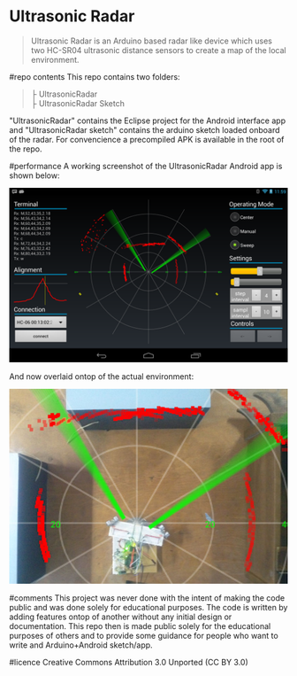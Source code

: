 Ultrasonic Radar
===============
>Ultrasonic Radar is an Arduino based radar like device which uses two HC-SR04 ultrasonic distance sensors to create a map of the local environment.

#repo contents
This repo contains two folders:

>├ UltrasonicRadar <br>
>├ UltrasonicRadar Sketch

"UltrasonicRadar" contains the Eclipse project for the Android interface app and "UltrasonicRadar sketch" contains the arduino sketch loaded onboard of the radar. For convencience a precompiled APK is available in the root of the repo.

#performance
A working screenshot of the UltrasonicRadar Android app is shown below:

![GUI screenshot](/screenshot.png)

And now overlaid ontop of the actual environment:

![GUI measurement overlay](/screenshot_overlay.jpg)

#comments
This project was never done with the intent of making the code public and was done solely for educational purposes. The code is written by adding features ontop of another without any initial design or documentation. This repo then is made public solely for the educational purposes of others and to provide some guidance for people who want to write and Arduino+Android sketch/app.

#licence
Creative Commons Attribution 3.0 Unported (CC BY 3.0)
